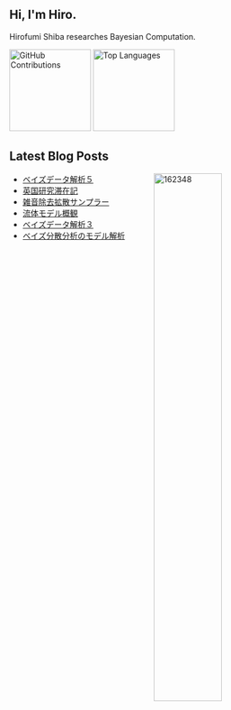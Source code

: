 ## Hi, I'm Hiro.

Hirofumi Shiba researches Bayesian Computation.

<!--
<p align="left">
  <a href="https://github.com/162348">
    <img src="https://komarev.com/ghpvc/?username=162348&label=Profile%20views&color=0e75b6&style=flat" alt="162348" />
  </a>
  <a href="https://scholar.google.com/citations?user=qLFVWB0AAAAJ&hl=ja">
    <img height="20" src="https://img.shields.io/badge/Google%20Scholar-Click%20Here-blue" alt="Google Scholar" />
  </a>
  <a href="https://twitter.com/ano2math5">
    <img height="20" src="https://img.shields.io/badge/X-Follow-000000?logo=x" alt="X (Twitter) Follow" />
  </a>
</p>
-->
<p align="left">
  <img src="https://github-profile-summary-cards.vercel.app/api/cards/profile-details?username=162348&layout=compact&theme=dracula" alt="GitHub Contributions" style="height: 145px;" />
  <img src="https://github-readme-stats.vercel.app/api/top-langs/?username=162348&layout=compact&card_width=350&theme=dracula" alt="Top Languages" style="height: 145px;" />
</p>


<h2>Latest Blog Posts</h2>

<p><img align="right" width="49%" src="https://github-readme-stats.vercel.app/api?username=162348&show_icons=true&locale=en" alt="162348" /></p>

<!-- BLOG-POST-LIST:START -->
- [ベイズデータ解析５](https://162348.github.io/posts/2024/Survey/BDA1.html)
- [英国研究滞在記](https://162348.github.io/posts/2024/Life/UCL.html)
- [雑音除去拡散サンプラー](https://162348.github.io/posts/2024/Bridges/SB2-HandsOn.html)
- [流体モデル概観](https://162348.github.io/posts/2024/Particles/Lorenz95.html)
- [ベイズデータ解析３](https://162348.github.io/posts/2024/Survey/Survey3.html)
- [ベイズ分散分析のモデル解析](https://162348.github.io/posts/2024/Survey/BayesANOVA.html)
<!-- BLOG-POST-LIST:END -->


<!--
**162348/162348** is a ✨ _special_ ✨ repository because its `README.md` (this file) appears on your GitHub profile.

Here are some ideas to get you started:

- 🔭 I’m currently working on ...
- 🌱 I’m currently learning ...
- 👯 I’m looking to collaborate on ...
- 🤔 I’m looking for help with ...
- 💬 Ask me about ...
- 📫 How to reach me: ...
- 😄 Pronouns: ...
- ⚡ Fun fact: ...
-->
